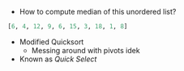 - How to compute median of this unordered list?
```python
[6, 4, 12, 9, 6, 15, 3, 18, 1, 8]
```
- Modified Quicksort
	- Messing around with pivots idek
- Known as *Quick Select*